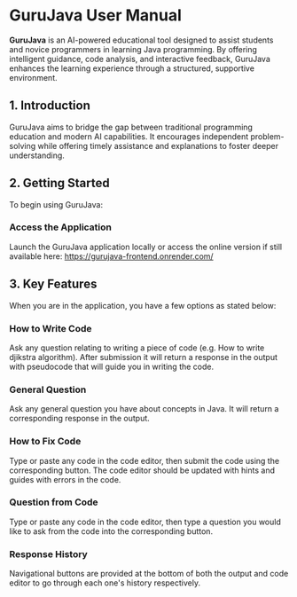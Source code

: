 # GuruJava User Manual

**GuruJava** is an AI-powered educational tool designed to assist students and novice programmers in learning Java programming. By offering intelligent guidance, code analysis, and interactive feedback, GuruJava enhances the learning experience through a structured, supportive environment.


## 1. Introduction

GuruJava aims to bridge the gap between traditional programming education and modern AI capabilities. It encourages independent problem-solving while offering timely assistance and explanations to foster deeper understanding.



## 2. Getting Started

To begin using GuruJava:

### Access the Application
Launch the GuruJava application locally or access the online version if still available here: https://gurujava-frontend.onrender.com/


## 3. Key Features

When you are in the application, you have a few options as stated below:

### How to Write Code
Ask any question relating to writing a piece of code (e.g. How to write djikstra algorithm). After submission it will return a response in the output with pseudocode that will guide you in writing the code.

### General Question
Ask any general question you have about concepts in Java. It will return a corresponding response in the output.

### How to Fix Code
Type or paste any code in the code editor, then submit the code using the corresponding button. The code editor should be updated with hints and guides with errors in the code. 

### Question from Code
Type or paste any code in the code editor, then type a question you would like to ask from the code into the corresponding button. 

### Response History
Navigational buttons are provided at the bottom of both the output and code editor to go through each one's history respectively.